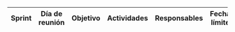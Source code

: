 |Sprint | Día de reunión | Objetivo | Actividades | Responsables | Fecha límite  |  Resultados |
|-------|-------------|-------------|-------------|-------|------------|--|
